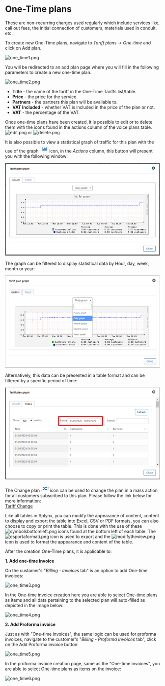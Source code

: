 One-Time plans
==============
These are non-recurring charges used regularly which include services like, call out fees, the initial connection of customers, materials used in conduit, etc.

To create new One-Time plans, navigate to _Tariff plans → One-time_ and click on Add plan.

![one_time1.png](one_time1.png)

You will be redirected to an add plan page where you will fill in the following parameters to create a new one-time plan.

![one_time2.png](one_time2.png)

* **Title** - the name of the tariff in the One-Time Tariffs list/table.
* **Price** - the price for the service.
* **Partners** - the partners this plan will be available to.
* **VAT Included** - whether VAT is included in the price of the plan or not.
* **VAT** - the percentage of the VAT.

Once one-time plans have been created, it is possible to edit or to delete them with the icons found in the actions column of the voice plans table.  <icon class="image-icon">![edit.png](edit.png)</icon> or <icon class="image-icon">![delete.png](delete.png)</icon>

It is also possible to view a statistical graph of traffic for this plan with the use of the graph <icon class="image-icon">![graph](graph.png)</icon> icon, in the *Actions* column, this button will present you with the following window:

![graph](graph2.png)

The graph can be filtered to display statistical data by Hour, day, week, month or year:

![graph](graph3.png)

Alternatively, this data can be presented in a table format and can be filtered by a specific period of time:

![Table](table.png)

The Change plan <icon class="image-icon">![icon](change_plan.png)</icon> icon can be used to change the plan in a mass action for all customers subscribed to this plan. Please follow the link below for more information:<br>
[Tariff Change](configuring_tariff_plans/tariff_change/tariff_change.md)

Like all tables in Splynx, you can modify the appearance of content, content to display and export the table into Excel, CSV or PDF formats, you can also choose to copy or print the table. This is done with the use of these <icon class="image-icon">![symbolsbottomleft.png](symbolsbottomleft.png)</icon>  icons found at the bottom left of each table. The <icon class="image-icon">![esportaformati.png](esportaformati.png)</icon> icon is used to export and the   <icon class="image-icon">![modifytheview.png](modifytheview.png)</icon> icon is used to format the appearance and content of the table.

After the creation One-Time plans, it is applicable to:

**1. Add one-time invoice**

On the customer's "_Billing - Invoices_ tab" is an option to add One-time invoices:

![one_time3.png](one_time3.png)

In the One-time invoice creation here you are able to select One-time plans as items and all data pertaining to the selected plan will auto-filled as depicted in the image below:

![one_time4.png](one_time4.png)


**2. Add Proforma invoice**

Just as with "One-time invoices", the same logic can be used for proforma invoices, navigate to the customer's "_Billing - Proforma Invoices_ tab", click on the Add Proforma invoice button:

![one_time5.png](one_time5.png)

In the proforma invoice creation page, same as the "One-time invoices", you are able to select One-time plans as items on the invoice:

![one_time6.png](one_time6.png)
